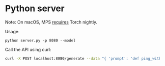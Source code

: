 # Python server

Note: On macOS, MPS [requires](https://github.com/huggingface/transformers/issues/22502) Torch nightly.

Usage:

`python server.py -p 8080 --model`


Call the API using curl:

```sh
curl -X POST localhost:8080/generate --data "{ 'prompt': 'def ping_with_back_off():\n  ' }"
```

